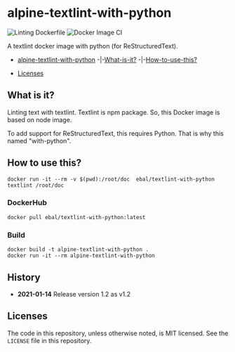 # alpine-textlint-with-python
![Linting Dockerfile](https://github.com/ebal5/textlint-with-python/workflows/Linting%20Dockerfile/badge.svg?branch=master)
![Docker Image CI](https://github.com/ebal5/textlint-with-python/workflows/Docker%20Image%20CI/badge.svg)

A textlint docker image with python (for ReStructuredText).

- [alpine-textlint-with-python](#alpine-textlint-with-python)
-|-[What-is-it?](##What-is-it?)
-|-[How-to-use-this?](##How-to-use-this?)
 + [Licenses](##Licenses)

## What is it?

Linting text with textlint. Textlint is npm package. So, this Docker image is based on node image.

To add support for ReStructuredText, this requires Python. That is why this named "with-python".

## How to use this?

```shell
docker run -it --rm -v $(pwd):/root/doc  ebal/textlint-with-python textlint /root/doc
```

### DockerHub

```shell
docker pull ebal/textlint-with-python:latest
```

### Build

```shell
docker build -t alpine-textlint-with-python .
docker run -it --rm alpine-textlint-with-python
```

## History

- **2021-01-14** Release version 1.2 as v1.2

## Licenses

The code in this repository, unless otherwise noted, is MIT licensed. See the `LICENSE` file in this repository.
